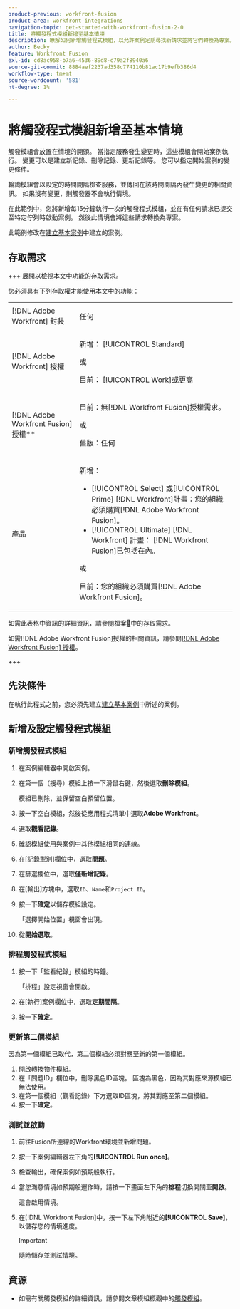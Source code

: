 ```yaml
---
product-previous: workfront-fusion
product-area: workfront-integrations
navigation-topic: get-started-with-workfront-fusion-2-0
title: 將觸發程式模組新增至基本情境
description: 瞭解如何新增觸發程式模組，以允許案例定期尋找新請求並將它們轉換為專案。
author: Becky
feature: Workfront Fusion
exl-id: cd8ac958-b7a6-4536-89d8-c79a2f8940a6
source-git-commit: 8884aef2237ad358c774110b81ac17b9efb386d4
workflow-type: tm+mt
source-wordcount: '581'
ht-degree: 1%

---
```


# 將觸發程式模組新增至基本情境

觸發模組會放置在情境的開頭。 當指定服務發生變更時，這些模組會開始案例執行。 變更可以是建立新記錄、刪除記錄、更新記錄等。 您可以指定開始案例的變更條件。

輪詢模組會以設定的時間間隔檢查服務，並傳回在該時間間隔內發生變更的相關資訊。 如果沒有變更，則觸發器不會執行情境。

在此範例中，您將新增每15分鐘執行一次的觸發程式模組，並在有任何請求已提交至特定佇列時啟動案例。 然後此情境會將這些請求轉換為專案。

此範例修改在[建立基本案例](/help/workfront-fusion/build-practice-scenarios/create-basic-scenario.md)中建立的案例。

## 存取需求

+++ 展開以檢視本文中功能的存取需求。

您必須具有下列存取權才能使用本文中的功能：

<table style="table-layout:auto">
 <col> 
 <col> 
 <tbody> 
  <tr> 
   <td role="rowheader">[!DNL Adobe Workfront] 封裝</td> 
   <td> <p>任何</p> </td> 
  </tr> 
  <tr data-mc-conditions=""> 
   <td role="rowheader">[!DNL Adobe Workfront] 授權</td> 
   <td> <p>新增： [!UICONTROL Standard]</p><p>或</p><p>目前： [!UICONTROL Work]或更高</p> </td> 
  </tr> 
  <tr> 
   <td role="rowheader">[!DNL Adobe Workfront Fusion] 授權**</td> 
   <td>
   <p>目前：無[!DNL Workfront Fusion]授權需求。</p>
   <p>或</p>
   <p>舊版：任何 </p>
   </td> 
  </tr> 
  <tr> 
   <td role="rowheader">產品</td> 
   <td>
   <p>新增：</p> <ul><li>[!UICONTROL Select] 或[!UICONTROL Prime] [!DNL Workfront]計畫：您的組織必須購買[!DNL Adobe Workfront Fusion]。</li><li>[!UICONTROL Ultimate] [!DNL Workfront] 計畫： [!DNL Workfront Fusion]已包括在內。</li></ul>
   <p>或</p>
   <p>目前：您的組織必須購買[!DNL Adobe Workfront Fusion]。</p>
   </td> 
  </tr>
 </tbody> 
</table>

如需此表格中資訊的詳細資訊，請參閱檔案[&#128279;](/help/workfront-fusion/references/licenses-and-roles/access-level-requirements-in-documentation.md)中的存取需求。

如需[!DNL Adobe Workfront Fusion]授權的相關資訊，請參閱[[!DNL Adobe Workfront Fusion] 授權](/help/workfront-fusion/set-up-and-manage-workfront-fusion/licensing-operations-overview/license-automation-vs-integration.md)。

+++

## 先決條件

在執行此程式之前，您必須先建立[建立基本案例](/help/workfront-fusion/build-practice-scenarios/create-basic-scenario.md)中所述的案例。

## 新增及設定觸發程式模組

### 新增觸發程式模組

1. 在案例編輯器中開啟案例。
1. 在第一個（搜尋）模組上按一下滑鼠右鍵，然後選取&#x200B;**刪除模組**。

   模組已刪除，並保留空白預留位置。

1. 按一下空白模組，然後從應用程式清單中選取&#x200B;**Adobe Workfront**。
1. 選取&#x200B;**觀看記錄**。
1. 確認模組使用與案例中其他模組相同的連線。
1. 在[記錄型別]欄位中，選取&#x200B;**問題**。
1. 在篩選欄位中，選取&#x200B;**僅新增記錄**。
1. 在[輸出]方塊中，選取`ID`、`Name`和`Project ID`。
1. 按一下&#x200B;**確定**&#x200B;以儲存模組設定。

   「選擇開始位置」視窗會出現。

1. 從&#x200B;**開始選取**。

### 排程觸發程式模組

1. 按一下「監看紀錄」模組的時鐘。

   「排程」設定視窗會開啟。

1. 在[執行]案例欄位中，選取&#x200B;**定期間隔**。

1. 按一下&#x200B;**確定**。

### 更新第二個模組

因為第一個模組已取代，第二個模組必須對應至新的第一個模組。

1. 開啟轉換物件模組。
1. 在「問題ID」欄位中，刪除黑色ID區塊。 區塊為黑色，因為其對應來源模組已無法使用。
1. 在第一個模組（觀看記錄）下方選取ID區塊，將其對應至第二個模組。
1. 按一下&#x200B;**確定**。

### 測試並啟動

1. 前往Fusion所連線的Workfront環境並新增問題。
1. 按一下案例編輯器左下角的&#x200B;**[!UICONTROL Run once]**。
1. 檢查輸出，確保案例如預期般執行。
1. 當您滿意情境如預期般運作時，請按一下畫面左下角的&#x200B;**排程**&#x200B;切換開關至&#x200B;**開啟**。

   這會啟用情境。
1. 在[!DNL Workfront Fusion]中，按一下左下角附近的&#x200B;**[!UICONTROL Save]**，以儲存您的情境進度。

   >[!IMPORTANT]
   >
   >隨時儲存並測試情境。

## 資源

* 如需有關觸發模組的詳細資訊，請參閱文章模組概觀中的[觸發模組](/help/workfront-fusion/get-started-with-fusion/understand-fusion/module-overview.md#trigger-modules)。
